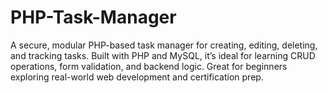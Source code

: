 # PHP-Task-Manager
A secure, modular PHP-based task manager for creating, editing, deleting, and tracking tasks. Built with PHP and MySQL, it’s ideal for learning CRUD operations, form validation, and backend logic. Great for beginners exploring real-world web development and certification prep.
